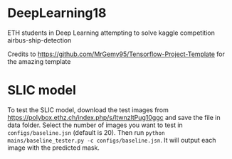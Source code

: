 # DeepLearning18
ETH students in Deep Learning attempting to solve kaggle competition airbus-ship-detection

Credits to https://github.com/MrGemy95/Tensorflow-Project-Template for the amazing template

# SLIC model
To test the SLIC model, download the test images from https://polybox.ethz.ch/index.php/s/ltwnzltPug10ggc and save the file in data folder. Select the number of images you want to test in `configs/baseline.jsn` (default is 20). 
Then run `python mains/baseline_tester.py -c configs/baseline.jsn`.
It will output each image with the predicted mask.
